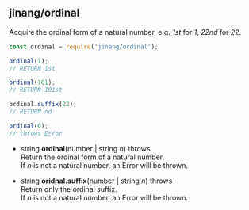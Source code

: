 ##	jinang/ordinal

Acquire the ordinal form of a natural number, e.g. *1st* for *1*, *22nd* for *22*.

```javascript
const ordinal = require('jinang/ordinal');

ordinal(1);
// RETURN 1st

ordinal(101);
// RETURN 101st

ordinal.suffix(22);
// RETURN nd

ordinal(0);
// throws Error
```

*   string __ordinal__(number | string *n*) throws  
    Return the ordinal form of a natural number.  
    If *n* is not a natural number, an Error will be thrown.

*   string __oridnal.suffix__(number | string *n*) throws    
    Return only the ordinal suffix.  
    If *n* is not a natural number, an Error will be thrown.
